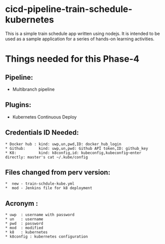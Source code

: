 # cicd-pipeline-train-schedule-kubernetes

This is a simple train schedule app written using nodejs. It is intended to be used as a sample application for a series of hands-on learning activities.


# Things needed for this Phase-4

## Pipeline:
 
  * Multibranch pipeline

## Plugins: 

 * Kubernetes Continuous Deploy


## Credentials ID Needed:
	* Docker hub : kind: uwp,un,pwd,ID: docker_hub_login
	* Github:      kind: uwp,un,pwd: Github API token,ID: github_key
	* K8:          kind: k8config,id: kubeconfig,kubeconfig~enter directly: master's cat ~/.kube/config 

## Files changed from perv version:
	*  new - train-schdule-kube.yml
	*  mod - Jenkins file for k8 deployment

## Acronym : 
	* uwp  : username with password
	* un   : username
	* pwd  : password
	* mod  : modified
	* k8   : kubernetes
	* k8config : kubernetes configuration  



